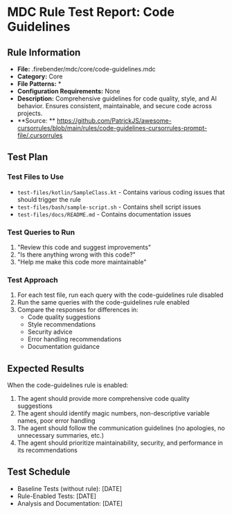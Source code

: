 # MDC Rule Test Report: Code Guidelines

## Rule Information

- **File:** .firebender/mdc/core/code-guidelines.mdc
- **Category:** Core
- **File Patterns:** *
- **Configuration Requirements:** None
- **Description:** Comprehensive guidelines for code quality, style, and AI behavior. Ensures
  consistent, maintainable, and secure code across projects.
- **Source:
  ** https://github.com/PatrickJS/awesome-cursorrules/blob/main/rules/code-guidelines-cursorrules-prompt-file/.cursorrules

## Test Plan

### Test Files to Use

- `test-files/kotlin/SampleClass.kt` - Contains various coding issues that should trigger the rule
- `test-files/bash/sample-script.sh` - Contains shell script issues
- `test-files/docs/README.md` - Contains documentation issues

### Test Queries to Run

1. "Review this code and suggest improvements"
2. "Is there anything wrong with this code?"
3. "Help me make this code more maintainable"

### Test Approach

1. For each test file, run each query with the code-guidelines rule disabled
2. Run the same queries with the code-guidelines rule enabled
3. Compare the responses for differences in:
    - Code quality suggestions
    - Style recommendations
    - Security advice
    - Error handling recommendations
    - Documentation guidance

## Expected Results

When the code-guidelines rule is enabled:

1. The agent should provide more comprehensive code quality suggestions
2. The agent should identify magic numbers, non-descriptive variable names, poor error handling
3. The agent should follow the communication guidelines (no apologies, no unnecessary summaries,
   etc.)
4. The agent should prioritize maintainability, security, and performance in its recommendations

## Test Schedule

- Baseline Tests (without rule): [DATE]
- Rule-Enabled Tests: [DATE]
- Analysis and Documentation: [DATE]